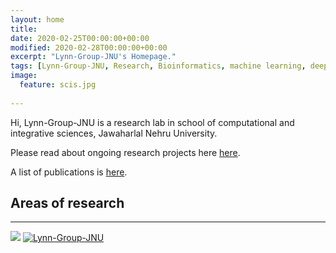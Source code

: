 ```yaml
---
layout: home
title: 
date: 2020-02-25T00:00:00+00:00
modified: 2020-02-28T00:00:00+00:00
excerpt: "Lynn-Group-JNU's Homepage."
tags: [Lynn-Group-JNU, Research, Bioinformatics, machine learning, deep learning, home]
image:
  feature: scis.jpg
 
---
```

 

Hi, Lynn-Group-JNU is a research lab in school of computational and integrative sciences, Jawaharlal Nehru University.






Please read about ongoing research projects here [here](https://Lynn-Group-JNU.github.io/research/).

A list of publications is [here](https://Lynn-Group-JNU.github.io/publications/).



## Areas of research









--------------------------------------------------------------------------------------------------------------------------------------
[<img src="https://img.shields.io/badge/LinkedIn-blue?style=flat&logo=linkedin&labelColor=black"/>](https://www.linkedin.com/in//)
[<img src="https://img.shields.io/badge/GitHub-black?style=flat&logo=github" alt="Lynn-Group-JNU"/>](https://github.com/Lynn-Group-JNU)





